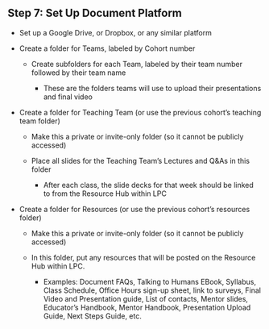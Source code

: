 ## Step 7: Set Up Document Platform

* Set up a Google Drive, or Dropbox, or any similar platform

* Create a folder for Teams, labeled by Cohort number

    * Create subfolders for each Team, labeled by their team number followed by their team name

        * These are the folders teams will use to upload their presentations and final video

* Create a folder for Teaching Team (or use the previous cohort’s teaching team folder)

    * Make this a private or invite-only folder (so it cannot be publicly accessed)

    * Place all slides for the Teaching Team’s Lectures and Q&As in this folder

        * After each class, the slide decks for that week should be linked to from the Resource Hub within LPC

* Create a folder for Resources (or use the previous cohort’s resources folder)

    * Make this a private or invite-only folder (so it cannot be publicly accessed)

    * In this folder, put any resources that will be posted on the Resource Hub within LPC.

        * Examples: Document FAQs, Talking to Humans EBook, Syllabus, Class Schedule, Office Hours sign-up sheet, link to surveys, Final Video and Presentation guide, List of contacts, Mentor slides, Educator’s Handbook, Mentor Handbook, Presentation Upload Guide, Next Steps Guide, etc.

